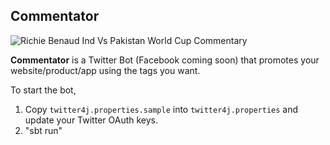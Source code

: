 Commentator
------

![Richie Benaud Ind Vs Pakistan World Cup Commentary](http://i.imgur.com/bSLOajM.jpg)

**Commentator** is a Twitter Bot (Facebook coming soon) that promotes your website/product/app using the tags you want.

To start the bot, 

1. Copy `twitter4j.properties.sample` into `twitter4j.properties` and update your Twitter OAuth keys.
2. "sbt run"
